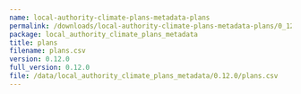 ```yaml
---
name: local-authority-climate-plans-metadata-plans
permalink: /downloads/local-authority-climate-plans-metadata-plans/0_12_0
package: local_authority_climate_plans_metadata
title: plans
filename: plans.csv
version: 0.12.0
full_version: 0.12.0
file: /data/local_authority_climate_plans_metadata/0.12.0/plans.csv
---
```

